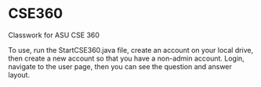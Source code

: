 # CSE360

Classwork for ASU CSE 360

To use, run the StartCSE360.java file, create an account on your local drive, then create a new account so that you have a non-admin account. Login, navigate to the user page, then you can see the question and answer layout. 
